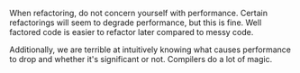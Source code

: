 When refactoring, do not concern yourself with performance. Certain refactorings will seem to degrade performance, but this is fine. Well factored code is easier to refactor later compared to messy code.

Additionally, we are terrible at intuitively knowing what causes performance to drop and whether it's significant or not. Compilers do a lot of magic.
